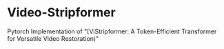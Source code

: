 # Video-Stripformer
Pytorch Implementation of "[ViStripformer: A Token-Efficient Transformer for
Versatile Video Restoration)" 
